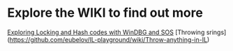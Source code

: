 # Explore the WIKI to find out more
[Exploring Locking and Hash codes with WinDBG and SOS](https://github.com/eubelov/IL-playground/wiki/Exploring-Locking-and-Hash-codes-with-WinDBG-and-SOS)
[Throwing srings] (https://github.com/eubelov/IL-playground/wiki/Throw-anything-in-IL)
